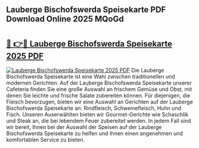 ## Lauberge Bischofswerda Speisekarte PDF Download Online 2025 MQoGd

# <h2><a href="http://gcc24v0.nevu.top/?p=Lauberge+Bischofswerda+Speisekarte">🔗 👉🔴 Lauberge Bischofswerda Speisekarte 2025 PDF</a></h2>

[![Lauberge Bischofswerda Speisekarte 2025 PDF](https://i.imgur.com/dBaPXMq.png)](http://gcc24v0.nevu.top/?p=Lauberge+Bischofswerda+Speisekarte)
Die Lauberge Bischofswerda Speisekarte ist eine Wahl zwischen traditionellen und modernen Gerichten. Auf der Lauberge Bischofswerda Speisekarte unserer Cafeteria finden Sie eine große Auswahl an frischem Gemüse und Obst, mit denen Sie leichte und frische Salate zubereiten können. Für diejenigen, die Fleisch bevorzugen, bieten wir eine Auswahl an Gerichten auf der Lauberge Bischofswerda Speisekarte an: Rindfleisch, Schweinefleisch, Huhn und Fisch. Unseren Auserwählten bieten wir Gourmet-Gerichte wie Schaschlik und Steak an, die bei lebendem Feuer zubereitet werden. In jedem Fall sind wir bereit, Ihnen bei der Auswahl der Speisen auf der Lauberge Bischofswerda Speisekarte zu helfen und Ihnen einen angenehmen und komfortablen Service zu bieten.
